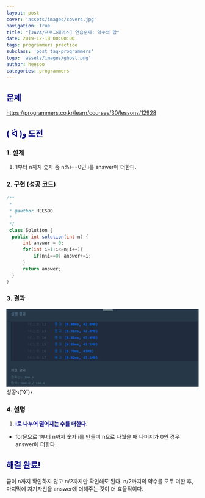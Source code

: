 ```yaml
---
layout: post
cover: 'assets/images/cover4.jpg'
navigation: True
title: "[JAVA/프로그래머스] 연습문제: 약수의 합"
date: 2019-12-18 00:00:00
tags: programmers practice
subclass: 'post tag-programmers'
logo: 'assets/images/ghost.png'
author: heesoo
categories: programmers
---
```

## <span style="color:navy">문제</span>
<https://programmers.co.kr/learn/courses/30/lessons/12928>

## <span style="color:navy">( ᐛ )و 도전</span>

### 1. 설계
1. 1부터 n까지 숫자 중 n%i==0인 i를 answer에 더한다.

### 2. 구현 (성공 코드)
```java
/**
 *
 * @author HEESOO
 *
 */
 class Solution {
  public int solution(int n) {
      int answer = 0;
      for(int i=1;i<=n;i++){
          if(n%i==0) answer+=i;
      }
      return answer;
  }
}
 ```

### 3. 결과
![실행결과](./assets/images/191218_2.PNG)
성공٩(˘◊˘)۶

### 4. 설명
1. **<span style="color:navy">i로 나누어 떨어지는 수를 더한다.</span>**
- for문으로 1부터 n까지 숫자 i를 만들며 n으로 나눴을 때 나머지가 0인 경우 answer에 더한다.

## <span style="color:navy">해결 완료!</span>
굳이 n까지 확인하지 않고 n/2까지만 확인해도 된다. n/2까지의 약수를 모두 더한 후, 마지막에 자기자신을 answer에 더해주는 것이 더 효율적이다.
